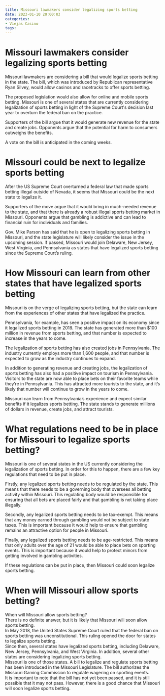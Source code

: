 ```yaml
---
title: Missouri lawmakers consider legalizing sports betting
date: 2023-01-10 20:00:03
categories:
- Viejas Casino
tags:
---
```



#  Missouri lawmakers consider legalizing sports betting

 Missouri lawmakers are considering a bill that would legalize sports betting in the state. The bill, which was introduced by Republican representative Ryan Silvey, would allow casinos and racetracks to offer sports betting.

The proposed legislation would also allow for online and mobile sports betting. Missouri is one of several states that are currently considering legalization of sports betting in light of the Supreme Court's decision last year to overturn the federal ban on the practice.

Supporters of the bill argue that it would generate new revenue for the state and create jobs. Opponents argue that the potential for harm to consumers outweighs the benefits.

A vote on the bill is anticipated in the coming weeks.

#  Missouri could be next to legalize sports betting

After the US Supreme Court overturned a federal law that made sports betting illegal outside of Nevada, it seems that Missouri could be the next state to legalize it.

Supporters of the move argue that it would bring in much-needed revenue to the state, and that there is already a robust illegal sports betting market in Missouri. Opponents argue that gambling is addictive and can lead to financial ruin for individuals and families.

Gov. Mike Parson has said that he is open to legalizing sports betting in Missouri, and the state legislature will likely consider the issue in the upcoming session. If passed, Missouri would join Delaware, New Jersey, West Virginia, and Pennsylvania as states that have legalized sports betting since the Supreme Court’s ruling.

#  How Missouri can learn from other states that have legalized sports betting

Missouri is on the verge of legalizing sports betting, but the state can learn from the experiences of other states that have legalized the practice.

Pennsylvania, for example, has seen a positive impact on its economy since it legalized sports betting in 2018. The state has generated more than $100 million in revenue from sports betting, and that number is expected to increase in the years to come.

The legalization of sports betting has also created jobs in Pennsylvania. The industry currently employs more than 1,600 people, and that number is expected to grow as the industry continues to expand.

In addition to generating revenue and creating jobs, the legalization of sports betting has also had a positive impact on tourism in Pennsylvania. Visitors to the state are now able to place bets on their favorite teams while they’re in Pennsylvania. This has attracted more tourists to the state, and it’s likely that number will continue to grow in the years to come.

Missouri can learn from Pennsylvania’s experience and expect similar benefits if it legalizes sports betting. The state stands to generate millions of dollars in revenue, create jobs, and attract tourists.

#  What regulations need to be in place for Missouri to legalize sports betting?

Missouri is one of several states in the US currently considering the legalization of sports betting. In order for this to happen, there are a few key regulations that need to be put in place.

Firstly, any legalized sports betting needs to be regulated by the state. This means that there needs to be a governing body that oversees all betting activity within Missouri. This regulating body would be responsible for ensuring that all bets are placed fairly and that gambling is not taking place illegally.

Secondly, any legalized sports betting needs to be tax-exempt. This means that any money earned through gambling would not be subject to state taxes. This is important because it would help to ensure that gambling remains an attractive option for people in Missouri.

Finally, any legalized sports betting needs to be age-restricted. This means that only adults over the age of 21 would be able to place bets on sporting events. This is important because it would help to protect minors from getting involved in gambling activities.

If these regulations can be put in place, then Missouri could soon legalize sports betting.

#  When will Missouri allow sports betting?

When will Missouri allow sports betting? <br>
There is no definite answer, but it is likely that Missouri will soon allow sports betting. <br>
In May 2018, the United States Supreme Court ruled that the federal ban on sports betting was unconstitutional. This ruling opened the door for states to legalize sports betting. <br>
Since then, several states have legalized sports betting, including Delaware, New Jersey, Pennsylvania, and West Virginia. In addition, several other states are considering legalizing sports betting. <br>
Missouri is one of those states. A bill to legalize and regulate sports betting has been introduced in the Missouri Legislature. The bill authorizes the Missouri Gaming Commission to regulate wagering on sporting events. <br>
It is important to note that the bill has not yet been passed, and it is still possible that it may not pass. However, there is a good chance that Missouri will soon legalize sports betting.